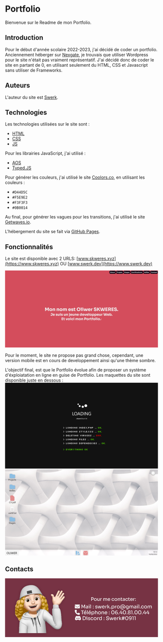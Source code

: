 # Portfolio 

Bienvenue sur le Readme de mon Portfolio.

## Introduction

Pour le début d'année scolaire 2022-2023, j'ai décidé de coder un portfolio. Anciennement héberger sur [Nexgate](https://www.nexgate.ch), je trouvais que utiliser Wordpress pour le site n'était pas vraiment représentatif.
J'ai décidé donc de coder le site en partant de 0, en utilisant seulement du HTML, CSS et Javascript sans utiliser de Frameworks.

## Auteurs
L'auteur du site est [Swerk](https://github.com/SwerkF).

## Technologies
Les technologies utilisées sur le site sont : 
- [HTML](https://developer.mozilla.org/fr/docs/Web/HTML)
- [CSS](https://developer.mozilla.org/fr/docs/Web/CSS)
- [JS](https://developer.mozilla.org/fr/docs/Web/JavaScript)

Pour les librairies JavaScript, j'ai utilisé : 
- [AOS](https://github.com/michalsnik/aos)
- [Typed.JS](https://github.com/mattboldt/typed.js)

Pour générer les couleurs, j'ai utilisé le site [Coolors.co](https://coolors.co), en utilisant les couleurs :
- `#D44D5C`
- `#F5E9E2`
- `#F3F3F3`
- `#0B0014`

Au final, pour générer les vagues pour les transitions, j'ai utilisé le site [Getwaves.io](https://getwaves.io).

L'hébergement du site se fait via [GitHub Pages](https://pages.github.com/).

## Fonctionnalités

Le site est disponible avec 2 URLS: [www.skweres.xyz](https://www.skweres.xyz) OU [www.swerk.dev](https://www.swerk.dev)

![picture](imgs/website.png)

Pour le moment, le site ne propose pas grand chose, cependant, une version mobile est en cours de developpement ainsi qu'une thème sombre.

L'objectif final, est que le Portfolio évolue afin de proposer un système d'éxploiatation en ligne en guise de Portfolio.
Les maquettes du site sont disponible juste en dessous : 
![picture](imgs/loading.png)
![picture](imgs/index.png)

## Contacts 

![picture](imgs/contact.png)
